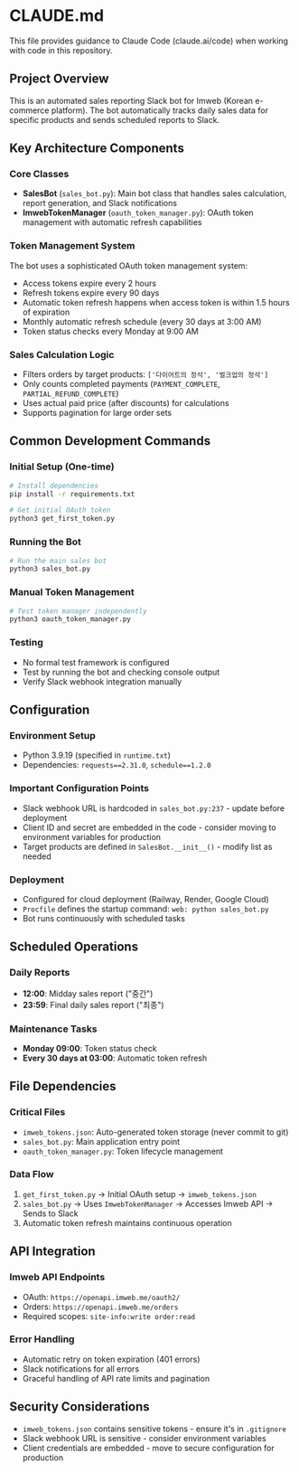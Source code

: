 # CLAUDE.md

This file provides guidance to Claude Code (claude.ai/code) when working with code in this repository.

## Project Overview

This is an automated sales reporting Slack bot for Imweb (Korean e-commerce platform). The bot automatically tracks daily sales data for specific products and sends scheduled reports to Slack.

## Key Architecture Components

### Core Classes
- **SalesBot** (`sales_bot.py`): Main bot class that handles sales calculation, report generation, and Slack notifications
- **ImwebTokenManager** (`oauth_token_manager.py`): OAuth token management with automatic refresh capabilities

### Token Management System
The bot uses a sophisticated OAuth token management system:
- Access tokens expire every 2 hours
- Refresh tokens expire every 90 days
- Automatic token refresh happens when access token is within 1.5 hours of expiration
- Monthly automatic refresh schedule (every 30 days at 3:00 AM)
- Token status checks every Monday at 9:00 AM

### Sales Calculation Logic
- Filters orders by target products: `['다이어트의 정석', '벌크업의 정석']`
- Only counts completed payments (`PAYMENT_COMPLETE`, `PARTIAL_REFUND_COMPLETE`)
- Uses actual paid price (after discounts) for calculations
- Supports pagination for large order sets

## Common Development Commands

### Initial Setup (One-time)
```bash
# Install dependencies
pip install -r requirements.txt

# Get initial OAuth token
python3 get_first_token.py
```

### Running the Bot
```bash
# Run the main sales bot
python3 sales_bot.py
```

### Manual Token Management
```bash
# Test token manager independently
python3 oauth_token_manager.py
```

### Testing
- No formal test framework is configured
- Test by running the bot and checking console output
- Verify Slack webhook integration manually

## Configuration

### Environment Setup
- Python 3.9.19 (specified in `runtime.txt`)
- Dependencies: `requests==2.31.0`, `schedule==1.2.0`

### Important Configuration Points
- Slack webhook URL is hardcoded in `sales_bot.py:237` - update before deployment
- Client ID and secret are embedded in the code - consider moving to environment variables for production
- Target products are defined in `SalesBot.__init__()` - modify list as needed

### Deployment
- Configured for cloud deployment (Railway, Render, Google Cloud)
- `Procfile` defines the startup command: `web: python sales_bot.py`
- Bot runs continuously with scheduled tasks

## Scheduled Operations

### Daily Reports
- **12:00**: Midday sales report ("중간")
- **23:59**: Final daily sales report ("최종")

### Maintenance Tasks
- **Monday 09:00**: Token status check
- **Every 30 days at 03:00**: Automatic token refresh

## File Dependencies

### Critical Files
- `imweb_tokens.json`: Auto-generated token storage (never commit to git)
- `sales_bot.py`: Main application entry point
- `oauth_token_manager.py`: Token lifecycle management

### Data Flow
1. `get_first_token.py` → Initial OAuth setup → `imweb_tokens.json`
2. `sales_bot.py` → Uses `ImwebTokenManager` → Accesses Imweb API → Sends to Slack
3. Automatic token refresh maintains continuous operation

## API Integration

### Imweb API Endpoints
- OAuth: `https://openapi.imweb.me/oauth2/`
- Orders: `https://openapi.imweb.me/orders`
- Required scopes: `site-info:write order:read`

### Error Handling
- Automatic retry on token expiration (401 errors)
- Slack notifications for all errors
- Graceful handling of API rate limits and pagination

## Security Considerations

- `imweb_tokens.json` contains sensitive tokens - ensure it's in `.gitignore`
- Slack webhook URL is sensitive - consider environment variables
- Client credentials are embedded - move to secure configuration for production
